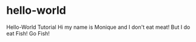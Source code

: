 # hello-world
Hello-World Tutorial
Hi my name is Monique 
and I don't eat meat! But I do eat Fish!
Go Fish!
